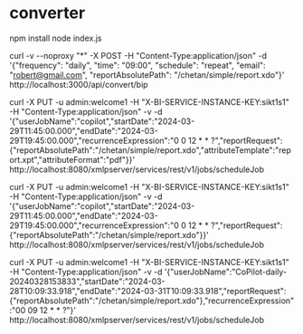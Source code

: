 # converter

npm install
node index.js

curl -v --noproxy "*" -X POST -H "Content-Type:application/json" -d '{"frequency": "daily", "time": "09:00", "schedule": "repeat", "email": "robert@gmail.com", "reportAbsolutePath": "/chetan/simple/report.xdo"}' http://localhost:3000/api/convert/bip

curl -X PUT -u admin:welcome1 -H "X-BI-SERVICE-INSTANCE-KEY:sikt1s1" -H "Content-Type:application/json" -v -d '{"userJobName":"copilot","startDate":"2024-03-29T11:45:00.000","endDate":"2024-03-29T19:45:00.000","recurrenceExpression":"0 0 12 * * ?","reportRequest":{"reportAbsolutePath":"/chetan/simple/report.xdo","attributeTemplate":"report.xpt","attributeFormat":"pdf"}}' http://localhost:8080/xmlpserver/services/rest/v1/jobs/scheduleJob


curl -X PUT -u admin:welcome1 -H "X-BI-SERVICE-INSTANCE-KEY:sikt1s1" -H "Content-Type:application/json" -v -d '{"userJobName":"copilot","startDate":"2024-03-29T11:45:00.000","endDate":"2024-03-29T19:45:00.000","recurrenceExpression":"0 0 12 * * ?","reportRequest":{"reportAbsolutePath":"/chetan/simple/report.xdo"}}' http://localhost:8080/xmlpserver/services/rest/v1/jobs/scheduleJob


curl -X PUT -u admin:welcome1 -H "X-BI-SERVICE-INSTANCE-KEY:sikt1s1" -H "Content-Type:application/json" -v -d '{"userJobName":"CoPilot-daily-20240328153833","startDate":"2024-03-28T10:09:33.918","endDate":"2024-03-31T10:09:33.918","reportRequest":{"reportAbsolutePath":"/chetan/simple/report.xdo"},"recurrenceExpression":"00 09 12 * * ?"}' http://localhost:8080/xmlpserver/services/rest/v1/jobs/scheduleJob